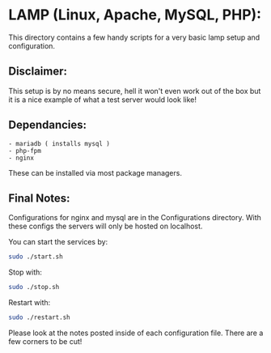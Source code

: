 # LAMP (Linux, Apache, MySQL, PHP):

This directory contains a few handy scripts for a very basic lamp setup and configuration.

## Disclaimer:
This setup is by no means secure, hell it won't even work out of the box but it is a nice example of what a test server would
look like!

## Dependancies:
	- mariadb ( installs mysql )
	- php-fpm
	- nginx

These can be installed via most package managers.

## Final Notes:
Configurations for nginx and mysql are in the Configurations directory.
With these configs the servers will only be hosted on localhost.

You can start the services by:

````bash
sudo ./start.sh
````

Stop with:
````bash
sudo ./stop.sh
````

Restart with:
````bash
sudo ./restart.sh
````

Please look at the notes posted inside of each configuration file. There are a
few corners to be cut!
